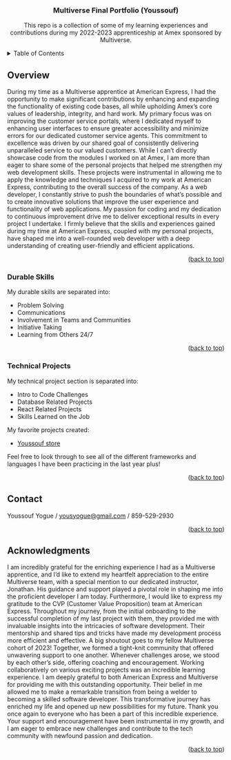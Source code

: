 <a name="readme-top"></a>


<h3 align="center">Multiverse Final Portfolio (Youssouf)</h3>
<p align="center">
  This repo is a collection of some of my learning experiences and contributions during my 2022-2023 apprenticeship at Amex sponsored by Multiverse.
</p>

<!-- TABLE OF CONTENTS -->
<details>
  <summary>Table of Contents</summary>
  <ol>
    <li><a href="#overview">Overview</a></li>
    <li><a href="#durable">Durable Skills</a></li>
    <li><a href="#technical">Technical Projects</a></li>
    <li><a href="#contact">Contact Me</a></li>
    <li><a href="#acknowledgments">Acknowledgments</a></li>
  </ol>
</details>


<!-- Overview -->
## Overview

During my time as a Multiverse apprentice at American Express, I had the opportunity to make significant contributions by enhancing and expanding the functionality of existing code bases, all while upholding Amex’s core values of leadership, integrity, and hard work. My primary focus was on improving the customer service portals, where I dedicated myself to enhancing user interfaces to ensure greater accessibility and minimize errors for our dedicated customer service agents. This commitment to excellence was driven by our shared goal of consistently delivering unparalleled service to our valued customers.
While I can’t directly showcase code from the modules I worked on at Amex, I am more than eager to share some of the personal projects that helped me strengthen my web development skills. These projects were instrumental in allowing me to apply the knowledge and techniques I acquired to my work at American Express, contributing to the overall success of the company.
As a web developer, I constantly strive to push the boundaries of what’s possible and to create innovative solutions that improve the user experience and functionality of web applications. My passion for coding and my dedication to continuous improvement drive me to deliver exceptional results in every project I undertake.
I firmly believe that the skills and experiences gained during my time at American Express, coupled with my personal projects, have shaped me into a well-rounded web developer with a deep understanding of creating user-friendly and efficient applications.

<p align="right">(<a href="#readme-top">back to top</a>)</p>

<!-- Durable Skills Section -->
### Durable Skills

My durable skills are separated into: 
<ul>
  <li>Problem Solving</li>
  <li>Communications</li>
  <li>Involvement in Teams and Communities</li>
  <li>Initiative Taking</li>
  <li>Learning from Others 24/7</li>
</ul>

<p align="right">(<a href="#readme-top">back to top</a>)</p>

<!-- Technical Projects Section -->
### Technical Projects

My technical project section is separated into: 
<ul>
  <li>Intro to Code Challenges</li>
  <li>Database Related Projects</li>
  <li>React Related Projects</li>
  <li>Skills Learned on the Job</li>
</ul>

My favorite projects created:
<ul>
  <li><a href="https://github.com/Yogue1997/youssouf-store.git">Youssouf store</a></li>
</ul>

Feel free to look through to see all of the different frameworks and languages I have been practicing in the last year plus!

<p align="right">(<a href="#readme-top">back to top</a>)</p>

<!-- CONTACT -->
## Contact

Youssouf Yogue / yousyogue@gmail.com  / 859-529-2930

<p align="right">(<a href="#readme-top">back to top</a>)</p>

<!-- ACKNOWLEDGMENTS -->
## Acknowledgments

I am incredibly grateful for the enriching experience I had as a Multiverse apprentice, and I’d like to extend my heartfelt appreciation to the entire Multiverse team, with a special mention to our dedicated instructor, Jonathan. His guidance and support played a pivotal role in shaping me into the proficient developer I am today.
Furthermore, I would like to express my gratitude to the CVP (Customer Value Proposition) team at American Express. Throughout my journey, from the initial onboarding to the successful completion of my last project with them, they provided me with invaluable insights into the intricacies of software development. Their mentorship and shared tips and tricks have made my development process more efficient and effective.
A big shoutout goes to my fellow Multiverse cohort of 2023! Together, we formed a tight-knit community that offered unwavering support to one another. Whenever challenges arose, we stood by each other’s side, offering coaching and encouragement. Working collaboratively on various exciting projects was an incredible learning experience.
I am deeply grateful to both American Express and Multiverse for providing me with this outstanding opportunity. Their belief in me allowed me to make a remarkable transition from being a welder to becoming a skilled software developer. This transformative journey has enriched my life and opened up new possibilities for my future.
Thank you once again to everyone who has been a part of this incredible experience. Your support and encouragement have been instrumental in my growth, and I am eager to embrace new challenges and contribute to the tech community with newfound passion and dedication.

<p align="right">(<a href="#readme-top">back to top</a>)</p>
